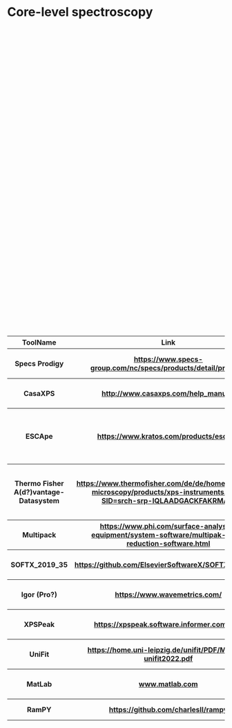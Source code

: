 # Core-level spectroscopy<br>
<table style="width:100%"><br>
<tr><br>
<th>ToolName</th><br>
<th>Link</th><br>
<th>License</th><br>
<th>Importance</th><br>
<th>Description</th><br>
<th>Category</th><br>
<th>Python?</th><br>
<th>Matlab?</th><br>
<th>R?</th><br>
<th>C/C++?</th><br>
<th>OtherLanguage?</th><br>
<th>VersionToStartWith</th><br>
<th>SupportedOS</th><br>
<th>MostImportantUserInterfaceStyle</th><br>
<th>Dependencies</th><br>
<th>Visualization</th><br>
</tr><br>
<tr><br>
<th>Specs Prodigy</th><th><a href="https://www.specs-group.com/nc/specs/products/detail/prodigy/ " target="_top">https://www.specs-group.com/nc/specs/products/detail/prodigy/ </a></th><th>free to use but closed source</th><th>1</th><th>Instrument control and data acquisition for XPS data</th><th>Acquisition, Instrument Control</th><th></th><th></th><th></th><th>x</th><th></th><th>?</th><th>manuals not accessible without login</th><th>GUI</th><th>?</th><th>GUI</th></tr><br>
<tr><br>
<th>CasaXPS</th><th><a href="http://www.casaxps.com/help_manual/ " target="_top">http://www.casaxps.com/help_manual/ </a></th><th>closed/proprietary</th><th>1</th><th>Specialized tool for analyzing processing and visualizing XPS data.</th><th>Analysis, Processing, Visualization</th><th></th><th></th><th></th><th>x</th><th></th><th>v2.3.24</th><th>Win</th><th>GUI</th><th>?</th><th>GUI</th></tr><br>
<tr><br>
<th>ESCApe</th><th><a href="https://www.kratos.com/products/escape " target="_top">https://www.kratos.com/products/escape </a></th><th>closed</th><th>1</th><th>Instrument control, data acquisition and analysis for XPS data</th><th>Acquisition, Instrument Control, Analysis, Processing, Visualization</th><th></th><th></th><th></th><th></th><th>?</th><th>n/a</th><th>Win</th><th>GUI</th><th>?</th><th>GUI</th></tr><br>
<tr><br>
<th>Thermo Fisher A(d?)vantage-Datasystem</th><th><a href="https://www.thermofisher.com/de/de/home/electron-microscopy/products/xps-instruments.html?SID=srch-srp-IQLAADGACKFAKRMAVI " target="_top">https://www.thermofisher.com/de/de/home/electron-microscopy/products/xps-instruments.html?SID=srch-srp-IQLAADGACKFAKRMAVI </a></th><th>closed</th><th>1</th><th>Instrument control, data acquisition and analysis for XPS data</th><th>Acquisition, Instrument Control, Analysis, Processing, Visualization</th><th></th><th></th><th></th><th></th><th>?</th><th>n/a</th><th>Win</th><th>GUI</th><th>?</th><th>GUI</th></tr><br>
<tr><br>
<th>Multipack</th><th><a href="https://www.phi.com/surface-analysis-equipment/system-software/multipak-data-reduction-software.html " target="_top">https://www.phi.com/surface-analysis-equipment/system-software/multipak-data-reduction-software.html </a></th><th>closed</th><th>2</th><th>Specialized tool for analyzing processing and visualizing XPS data.</th><th>Analysis, Processing, Visualization</th><th></th><th></th><th></th><th></th><th>?</th><th>v9</th><th>Win</th><th>GUI</th><th>?</th><th>GUI</th></tr><br>
<tr><br>
<th>SOFTX_2019_35</th><th><a href="https://github.com/ElsevierSoftwareX/SOFTX_2019_35 " target="_top">https://github.com/ElsevierSoftwareX/SOFTX_2019_35 </a></th><th>open</th><th>2</th><th>https://www.sciencedirect.com/science/article/pii/S2352711019300378</th><th>Analysis</th><th></th><th></th><th>x</th><th></th><th></th><th>80ab4ffd43019b46a50703c7a6c69dd3da06b85f</th><th>Win, Linux, Mac</th><th>Scripting</th><th>?</th><th>R-based, GUI elements</th></tr><br>
<tr><br>
<th>Igor (Pro?)</th><th><a href="https://www.wavemetrics.com/ " target="_top">https://www.wavemetrics.com/ </a></th><th>proprietary</th><th>3</th><th>Proprietary software used in electron spectroscopy since a very long time. A lot of groups (or even individuals) have their own set of routines that they can freely exchange. Can interfac with instruments.</th><th>Acquisition, Analysis</th><th></th><th></th><th></th><th></th><th>?</th><th>?</th><th>Windows, MacOS (better)</th><th>Code and GUI hybrid</th><th>n/a</th><th>?</th></tr><br>
<tr><br>
<th>XPSPeak</th><th><a href="https://xpspeak.software.informer.com/4.1/ " target="_top">https://xpspeak.software.informer.com/4.1/ </a></th><th>open</th><th>3</th><th>Specialized tool for analyzing processing and visualizing XPS data.</th><th>Analysis, Processing, Visualization</th><th></th><th></th><th></th><th></th><th>?</th><th>v4.1</th><th>Win</th><th>GUI</th><th>?</th><th>GUI</th></tr><br>
<tr><br>
<th>UniFit</th><th><a href="https://home.uni-leipzig.de/unifit/PDF/Manual-unifit2022.pdf " target="_top">https://home.uni-leipzig.de/unifit/PDF/Manual-unifit2022.pdf </a></th><th>closed</th><th>3</th><th>Specialized tool for analyzing processing and visualizing XPS data.</th><th>Analysis, Processing, Visualization</th><th></th><th></th><th></th><th></th><th>?</th><th>v2022</th><th>Win</th><th>GUI</th><th>?</th><th>GUI</th></tr><br>
<tr><br>
<th>MatLab</th><th><a href="www.matlab.com" target="_top">www.matlab.com</a></th><th>closed</th><th>3</th><th>General purpose data analysis tool</th><th>Analysis, Processing, Visualization</th><th></th><th></th><th></th><th></th><th>?</th><th>n/a</th><th>n/a</th><th>n/a</th><th>?</th><th>n/a</th></tr><br>
<tr><br>
<th>RamPY</th><th><a href="https://github.com/charlesll/rampy " target="_top">https://github.com/charlesll/rampy </a></th><th>open</th><th>3</th><th>Python software for spectral data processing (IR, Raman, XAS...) </th><th>Analysis</th><th>x</th><th></th><th></th><th></th><th></th><th>v0.4.4</th><th>?</th><th>Scripting</th><th>?</th><th>Python-based</th></tr><br>
</table><br>
